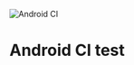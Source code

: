 ![Android CI](https://github.com/litcoder/citest/actions/workflow/android_ci.yml/badge.svg)

# Android CI test
